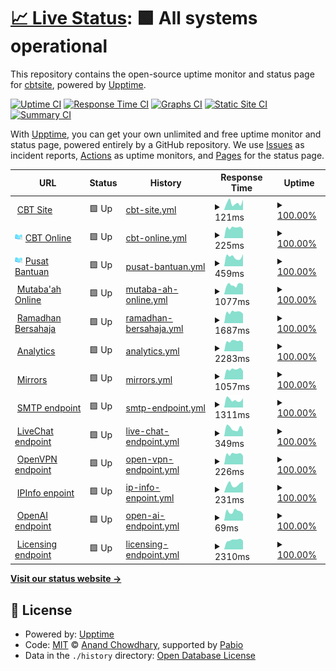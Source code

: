 # [📈 Live Status](https://cbtsite.github.io/status): <!--live status--> **🟩 All systems operational**

This repository contains the open-source uptime monitor and status page for [cbtsite](https://cbtsite.github.io/status), powered by [Upptime](https://github.com/upptime/upptime).

[![Uptime CI](https://github.com/cbtsite/status/workflows/Uptime%20CI/badge.svg)](https://github.com/cbtsite/status/actions?query=workflow%3A%22Uptime+CI%22)
[![Response Time CI](https://github.com/cbtsite/status/workflows/Response%20Time%20CI/badge.svg)](https://github.com/cbtsite/status/actions?query=workflow%3A%22Response+Time+CI%22)
[![Graphs CI](https://github.com/cbtsite/status/workflows/Graphs%20CI/badge.svg)](https://github.com/cbtsite/status/actions?query=workflow%3A%22Graphs+CI%22)
[![Static Site CI](https://github.com/cbtsite/status/workflows/Static%20Site%20CI/badge.svg)](https://github.com/cbtsite/status/actions?query=workflow%3A%22Static+Site+CI%22)
[![Summary CI](https://github.com/cbtsite/status/workflows/Summary%20CI/badge.svg)](https://github.com/cbtsite/status/actions?query=workflow%3A%22Summary+CI%22)

With [Upptime](https://upptime.js.org), you can get your own unlimited and free uptime monitor and status page, powered entirely by a GitHub repository. We use [Issues](https://github.com/cbtsite/status/issues) as incident reports, [Actions](https://github.com/cbtsite/status/actions) as uptime monitors, and [Pages](https://cbtsite.github.io/status) for the status page.

<!--start: status pages-->
<!-- This summary is generated by Upptime (https://github.com/upptime/upptime) -->
<!-- Do not edit this manually, your changes will be overwritten -->
<!-- prettier-ignore -->
| URL | Status | History | Response Time | Uptime |
| --- | ------ | ------- | ------------- | ------ |
| <img alt="" src="https://icons.duckduckgo.com/ip3/cbtsite.github.io.ico" height="13"> [CBT Site](https://cbtsite.github.io) | 🟩 Up | [cbt-site.yml](https://github.com/cbtsite/status/commits/HEAD/history/cbt-site.yml) | <details><summary><img alt="Response time graph" src="./graphs/cbt-site/response-time-week.png" height="20"> 121ms</summary><br><a href="https://cbtsite.github.io/status/history/cbt-site"><img alt="Response time 121" src="https://img.shields.io/endpoint?url=https%3A%2F%2Fraw.githubusercontent.com%2Fcbtsite%2Fstatus%2FHEAD%2Fapi%2Fcbt-site%2Fresponse-time.json"></a><br><a href="https://cbtsite.github.io/status/history/cbt-site"><img alt="24-hour response time 121" src="https://img.shields.io/endpoint?url=https%3A%2F%2Fraw.githubusercontent.com%2Fcbtsite%2Fstatus%2FHEAD%2Fapi%2Fcbt-site%2Fresponse-time-day.json"></a><br><a href="https://cbtsite.github.io/status/history/cbt-site"><img alt="7-day response time 121" src="https://img.shields.io/endpoint?url=https%3A%2F%2Fraw.githubusercontent.com%2Fcbtsite%2Fstatus%2FHEAD%2Fapi%2Fcbt-site%2Fresponse-time-week.json"></a><br><a href="https://cbtsite.github.io/status/history/cbt-site"><img alt="30-day response time 121" src="https://img.shields.io/endpoint?url=https%3A%2F%2Fraw.githubusercontent.com%2Fcbtsite%2Fstatus%2FHEAD%2Fapi%2Fcbt-site%2Fresponse-time-month.json"></a><br><a href="https://cbtsite.github.io/status/history/cbt-site"><img alt="1-year response time 121" src="https://img.shields.io/endpoint?url=https%3A%2F%2Fraw.githubusercontent.com%2Fcbtsite%2Fstatus%2FHEAD%2Fapi%2Fcbt-site%2Fresponse-time-year.json"></a></details> | <details><summary><a href="https://cbtsite.github.io/status/history/cbt-site">100.00%</a></summary><a href="https://cbtsite.github.io/status/history/cbt-site"><img alt="All-time uptime 100.00%" src="https://img.shields.io/endpoint?url=https%3A%2F%2Fraw.githubusercontent.com%2Fcbtsite%2Fstatus%2FHEAD%2Fapi%2Fcbt-site%2Fuptime.json"></a><br><a href="https://cbtsite.github.io/status/history/cbt-site"><img alt="24-hour uptime 100.00%" src="https://img.shields.io/endpoint?url=https%3A%2F%2Fraw.githubusercontent.com%2Fcbtsite%2Fstatus%2FHEAD%2Fapi%2Fcbt-site%2Fuptime-day.json"></a><br><a href="https://cbtsite.github.io/status/history/cbt-site"><img alt="7-day uptime 100.00%" src="https://img.shields.io/endpoint?url=https%3A%2F%2Fraw.githubusercontent.com%2Fcbtsite%2Fstatus%2FHEAD%2Fapi%2Fcbt-site%2Fuptime-week.json"></a><br><a href="https://cbtsite.github.io/status/history/cbt-site"><img alt="30-day uptime 100.00%" src="https://img.shields.io/endpoint?url=https%3A%2F%2Fraw.githubusercontent.com%2Fcbtsite%2Fstatus%2FHEAD%2Fapi%2Fcbt-site%2Fuptime-month.json"></a><br><a href="https://cbtsite.github.io/status/history/cbt-site"><img alt="1-year uptime 100.00%" src="https://img.shields.io/endpoint?url=https%3A%2F%2Fraw.githubusercontent.com%2Fcbtsite%2Fstatus%2FHEAD%2Fapi%2Fcbt-site%2Fuptime-year.json"></a></details>
| <img alt="" src="https://raw.githubusercontent.com/cbtsite/cbtsite.github.io/main/favicon-32x32.png" height="13"> [CBT Online](sman8tamsel.com) | 🟩 Up | [cbt-online.yml](https://github.com/cbtsite/status/commits/HEAD/history/cbt-online.yml) | <details><summary><img alt="Response time graph" src="./graphs/cbt-online/response-time-week.png" height="20"> 225ms</summary><br><a href="https://cbtsite.github.io/status/history/cbt-online"><img alt="Response time 225" src="https://img.shields.io/endpoint?url=https%3A%2F%2Fraw.githubusercontent.com%2Fcbtsite%2Fstatus%2FHEAD%2Fapi%2Fcbt-online%2Fresponse-time.json"></a><br><a href="https://cbtsite.github.io/status/history/cbt-online"><img alt="24-hour response time 225" src="https://img.shields.io/endpoint?url=https%3A%2F%2Fraw.githubusercontent.com%2Fcbtsite%2Fstatus%2FHEAD%2Fapi%2Fcbt-online%2Fresponse-time-day.json"></a><br><a href="https://cbtsite.github.io/status/history/cbt-online"><img alt="7-day response time 225" src="https://img.shields.io/endpoint?url=https%3A%2F%2Fraw.githubusercontent.com%2Fcbtsite%2Fstatus%2FHEAD%2Fapi%2Fcbt-online%2Fresponse-time-week.json"></a><br><a href="https://cbtsite.github.io/status/history/cbt-online"><img alt="30-day response time 225" src="https://img.shields.io/endpoint?url=https%3A%2F%2Fraw.githubusercontent.com%2Fcbtsite%2Fstatus%2FHEAD%2Fapi%2Fcbt-online%2Fresponse-time-month.json"></a><br><a href="https://cbtsite.github.io/status/history/cbt-online"><img alt="1-year response time 225" src="https://img.shields.io/endpoint?url=https%3A%2F%2Fraw.githubusercontent.com%2Fcbtsite%2Fstatus%2FHEAD%2Fapi%2Fcbt-online%2Fresponse-time-year.json"></a></details> | <details><summary><a href="https://cbtsite.github.io/status/history/cbt-online">100.00%</a></summary><a href="https://cbtsite.github.io/status/history/cbt-online"><img alt="All-time uptime 100.00%" src="https://img.shields.io/endpoint?url=https%3A%2F%2Fraw.githubusercontent.com%2Fcbtsite%2Fstatus%2FHEAD%2Fapi%2Fcbt-online%2Fuptime.json"></a><br><a href="https://cbtsite.github.io/status/history/cbt-online"><img alt="24-hour uptime 100.00%" src="https://img.shields.io/endpoint?url=https%3A%2F%2Fraw.githubusercontent.com%2Fcbtsite%2Fstatus%2FHEAD%2Fapi%2Fcbt-online%2Fuptime-day.json"></a><br><a href="https://cbtsite.github.io/status/history/cbt-online"><img alt="7-day uptime 100.00%" src="https://img.shields.io/endpoint?url=https%3A%2F%2Fraw.githubusercontent.com%2Fcbtsite%2Fstatus%2FHEAD%2Fapi%2Fcbt-online%2Fuptime-week.json"></a><br><a href="https://cbtsite.github.io/status/history/cbt-online"><img alt="30-day uptime 100.00%" src="https://img.shields.io/endpoint?url=https%3A%2F%2Fraw.githubusercontent.com%2Fcbtsite%2Fstatus%2FHEAD%2Fapi%2Fcbt-online%2Fuptime-month.json"></a><br><a href="https://cbtsite.github.io/status/history/cbt-online"><img alt="1-year uptime 100.00%" src="https://img.shields.io/endpoint?url=https%3A%2F%2Fraw.githubusercontent.com%2Fcbtsite%2Fstatus%2FHEAD%2Fapi%2Fcbt-online%2Fuptime-year.json"></a></details>
| <img alt="" src="https://raw.githubusercontent.com/cbtsite/cbtsite.github.io/main/favicon-32x32.png" height="13"> [Pusat Bantuan](http://cbtsite.tawk.help) | 🟩 Up | [pusat-bantuan.yml](https://github.com/cbtsite/status/commits/HEAD/history/pusat-bantuan.yml) | <details><summary><img alt="Response time graph" src="./graphs/pusat-bantuan/response-time-week.png" height="20"> 459ms</summary><br><a href="https://cbtsite.github.io/status/history/pusat-bantuan"><img alt="Response time 459" src="https://img.shields.io/endpoint?url=https%3A%2F%2Fraw.githubusercontent.com%2Fcbtsite%2Fstatus%2FHEAD%2Fapi%2Fpusat-bantuan%2Fresponse-time.json"></a><br><a href="https://cbtsite.github.io/status/history/pusat-bantuan"><img alt="24-hour response time 459" src="https://img.shields.io/endpoint?url=https%3A%2F%2Fraw.githubusercontent.com%2Fcbtsite%2Fstatus%2FHEAD%2Fapi%2Fpusat-bantuan%2Fresponse-time-day.json"></a><br><a href="https://cbtsite.github.io/status/history/pusat-bantuan"><img alt="7-day response time 459" src="https://img.shields.io/endpoint?url=https%3A%2F%2Fraw.githubusercontent.com%2Fcbtsite%2Fstatus%2FHEAD%2Fapi%2Fpusat-bantuan%2Fresponse-time-week.json"></a><br><a href="https://cbtsite.github.io/status/history/pusat-bantuan"><img alt="30-day response time 459" src="https://img.shields.io/endpoint?url=https%3A%2F%2Fraw.githubusercontent.com%2Fcbtsite%2Fstatus%2FHEAD%2Fapi%2Fpusat-bantuan%2Fresponse-time-month.json"></a><br><a href="https://cbtsite.github.io/status/history/pusat-bantuan"><img alt="1-year response time 459" src="https://img.shields.io/endpoint?url=https%3A%2F%2Fraw.githubusercontent.com%2Fcbtsite%2Fstatus%2FHEAD%2Fapi%2Fpusat-bantuan%2Fresponse-time-year.json"></a></details> | <details><summary><a href="https://cbtsite.github.io/status/history/pusat-bantuan">100.00%</a></summary><a href="https://cbtsite.github.io/status/history/pusat-bantuan"><img alt="All-time uptime 100.00%" src="https://img.shields.io/endpoint?url=https%3A%2F%2Fraw.githubusercontent.com%2Fcbtsite%2Fstatus%2FHEAD%2Fapi%2Fpusat-bantuan%2Fuptime.json"></a><br><a href="https://cbtsite.github.io/status/history/pusat-bantuan"><img alt="24-hour uptime 100.00%" src="https://img.shields.io/endpoint?url=https%3A%2F%2Fraw.githubusercontent.com%2Fcbtsite%2Fstatus%2FHEAD%2Fapi%2Fpusat-bantuan%2Fuptime-day.json"></a><br><a href="https://cbtsite.github.io/status/history/pusat-bantuan"><img alt="7-day uptime 100.00%" src="https://img.shields.io/endpoint?url=https%3A%2F%2Fraw.githubusercontent.com%2Fcbtsite%2Fstatus%2FHEAD%2Fapi%2Fpusat-bantuan%2Fuptime-week.json"></a><br><a href="https://cbtsite.github.io/status/history/pusat-bantuan"><img alt="30-day uptime 100.00%" src="https://img.shields.io/endpoint?url=https%3A%2F%2Fraw.githubusercontent.com%2Fcbtsite%2Fstatus%2FHEAD%2Fapi%2Fpusat-bantuan%2Fuptime-month.json"></a><br><a href="https://cbtsite.github.io/status/history/pusat-bantuan"><img alt="1-year uptime 100.00%" src="https://img.shields.io/endpoint?url=https%3A%2F%2Fraw.githubusercontent.com%2Fcbtsite%2Fstatus%2FHEAD%2Fapi%2Fpusat-bantuan%2Fuptime-year.json"></a></details>
| <img alt="" src="https://icons.duckduckgo.com/ip3/survey.sman8tamsel.com.ico" height="13"> [Mutaba'ah Online](https://survey.sman8tamsel.com) | 🟩 Up | [mutaba-ah-online.yml](https://github.com/cbtsite/status/commits/HEAD/history/mutaba-ah-online.yml) | <details><summary><img alt="Response time graph" src="./graphs/mutaba-ah-online/response-time-week.png" height="20"> 1077ms</summary><br><a href="https://cbtsite.github.io/status/history/mutaba-ah-online"><img alt="Response time 1077" src="https://img.shields.io/endpoint?url=https%3A%2F%2Fraw.githubusercontent.com%2Fcbtsite%2Fstatus%2FHEAD%2Fapi%2Fmutaba-ah-online%2Fresponse-time.json"></a><br><a href="https://cbtsite.github.io/status/history/mutaba-ah-online"><img alt="24-hour response time 1077" src="https://img.shields.io/endpoint?url=https%3A%2F%2Fraw.githubusercontent.com%2Fcbtsite%2Fstatus%2FHEAD%2Fapi%2Fmutaba-ah-online%2Fresponse-time-day.json"></a><br><a href="https://cbtsite.github.io/status/history/mutaba-ah-online"><img alt="7-day response time 1077" src="https://img.shields.io/endpoint?url=https%3A%2F%2Fraw.githubusercontent.com%2Fcbtsite%2Fstatus%2FHEAD%2Fapi%2Fmutaba-ah-online%2Fresponse-time-week.json"></a><br><a href="https://cbtsite.github.io/status/history/mutaba-ah-online"><img alt="30-day response time 1077" src="https://img.shields.io/endpoint?url=https%3A%2F%2Fraw.githubusercontent.com%2Fcbtsite%2Fstatus%2FHEAD%2Fapi%2Fmutaba-ah-online%2Fresponse-time-month.json"></a><br><a href="https://cbtsite.github.io/status/history/mutaba-ah-online"><img alt="1-year response time 1077" src="https://img.shields.io/endpoint?url=https%3A%2F%2Fraw.githubusercontent.com%2Fcbtsite%2Fstatus%2FHEAD%2Fapi%2Fmutaba-ah-online%2Fresponse-time-year.json"></a></details> | <details><summary><a href="https://cbtsite.github.io/status/history/mutaba-ah-online">100.00%</a></summary><a href="https://cbtsite.github.io/status/history/mutaba-ah-online"><img alt="All-time uptime 100.00%" src="https://img.shields.io/endpoint?url=https%3A%2F%2Fraw.githubusercontent.com%2Fcbtsite%2Fstatus%2FHEAD%2Fapi%2Fmutaba-ah-online%2Fuptime.json"></a><br><a href="https://cbtsite.github.io/status/history/mutaba-ah-online"><img alt="24-hour uptime 100.00%" src="https://img.shields.io/endpoint?url=https%3A%2F%2Fraw.githubusercontent.com%2Fcbtsite%2Fstatus%2FHEAD%2Fapi%2Fmutaba-ah-online%2Fuptime-day.json"></a><br><a href="https://cbtsite.github.io/status/history/mutaba-ah-online"><img alt="7-day uptime 100.00%" src="https://img.shields.io/endpoint?url=https%3A%2F%2Fraw.githubusercontent.com%2Fcbtsite%2Fstatus%2FHEAD%2Fapi%2Fmutaba-ah-online%2Fuptime-week.json"></a><br><a href="https://cbtsite.github.io/status/history/mutaba-ah-online"><img alt="30-day uptime 100.00%" src="https://img.shields.io/endpoint?url=https%3A%2F%2Fraw.githubusercontent.com%2Fcbtsite%2Fstatus%2FHEAD%2Fapi%2Fmutaba-ah-online%2Fuptime-month.json"></a><br><a href="https://cbtsite.github.io/status/history/mutaba-ah-online"><img alt="1-year uptime 100.00%" src="https://img.shields.io/endpoint?url=https%3A%2F%2Fraw.githubusercontent.com%2Fcbtsite%2Fstatus%2FHEAD%2Fapi%2Fmutaba-ah-online%2Fuptime-year.json"></a></details>
| <img alt="" src="https://icons.duckduckgo.com/ip3/ramadhan.sman8tamsel.com.ico" height="13"> [Ramadhan Bersahaja](https://ramadhan.sman8tamsel.com) | 🟩 Up | [ramadhan-bersahaja.yml](https://github.com/cbtsite/status/commits/HEAD/history/ramadhan-bersahaja.yml) | <details><summary><img alt="Response time graph" src="./graphs/ramadhan-bersahaja/response-time-week.png" height="20"> 1687ms</summary><br><a href="https://cbtsite.github.io/status/history/ramadhan-bersahaja"><img alt="Response time 1687" src="https://img.shields.io/endpoint?url=https%3A%2F%2Fraw.githubusercontent.com%2Fcbtsite%2Fstatus%2FHEAD%2Fapi%2Framadhan-bersahaja%2Fresponse-time.json"></a><br><a href="https://cbtsite.github.io/status/history/ramadhan-bersahaja"><img alt="24-hour response time 1687" src="https://img.shields.io/endpoint?url=https%3A%2F%2Fraw.githubusercontent.com%2Fcbtsite%2Fstatus%2FHEAD%2Fapi%2Framadhan-bersahaja%2Fresponse-time-day.json"></a><br><a href="https://cbtsite.github.io/status/history/ramadhan-bersahaja"><img alt="7-day response time 1687" src="https://img.shields.io/endpoint?url=https%3A%2F%2Fraw.githubusercontent.com%2Fcbtsite%2Fstatus%2FHEAD%2Fapi%2Framadhan-bersahaja%2Fresponse-time-week.json"></a><br><a href="https://cbtsite.github.io/status/history/ramadhan-bersahaja"><img alt="30-day response time 1687" src="https://img.shields.io/endpoint?url=https%3A%2F%2Fraw.githubusercontent.com%2Fcbtsite%2Fstatus%2FHEAD%2Fapi%2Framadhan-bersahaja%2Fresponse-time-month.json"></a><br><a href="https://cbtsite.github.io/status/history/ramadhan-bersahaja"><img alt="1-year response time 1687" src="https://img.shields.io/endpoint?url=https%3A%2F%2Fraw.githubusercontent.com%2Fcbtsite%2Fstatus%2FHEAD%2Fapi%2Framadhan-bersahaja%2Fresponse-time-year.json"></a></details> | <details><summary><a href="https://cbtsite.github.io/status/history/ramadhan-bersahaja">100.00%</a></summary><a href="https://cbtsite.github.io/status/history/ramadhan-bersahaja"><img alt="All-time uptime 100.00%" src="https://img.shields.io/endpoint?url=https%3A%2F%2Fraw.githubusercontent.com%2Fcbtsite%2Fstatus%2FHEAD%2Fapi%2Framadhan-bersahaja%2Fuptime.json"></a><br><a href="https://cbtsite.github.io/status/history/ramadhan-bersahaja"><img alt="24-hour uptime 100.00%" src="https://img.shields.io/endpoint?url=https%3A%2F%2Fraw.githubusercontent.com%2Fcbtsite%2Fstatus%2FHEAD%2Fapi%2Framadhan-bersahaja%2Fuptime-day.json"></a><br><a href="https://cbtsite.github.io/status/history/ramadhan-bersahaja"><img alt="7-day uptime 100.00%" src="https://img.shields.io/endpoint?url=https%3A%2F%2Fraw.githubusercontent.com%2Fcbtsite%2Fstatus%2FHEAD%2Fapi%2Framadhan-bersahaja%2Fuptime-week.json"></a><br><a href="https://cbtsite.github.io/status/history/ramadhan-bersahaja"><img alt="30-day uptime 100.00%" src="https://img.shields.io/endpoint?url=https%3A%2F%2Fraw.githubusercontent.com%2Fcbtsite%2Fstatus%2FHEAD%2Fapi%2Framadhan-bersahaja%2Fuptime-month.json"></a><br><a href="https://cbtsite.github.io/status/history/ramadhan-bersahaja"><img alt="1-year uptime 100.00%" src="https://img.shields.io/endpoint?url=https%3A%2F%2Fraw.githubusercontent.com%2Fcbtsite%2Fstatus%2FHEAD%2Fapi%2Framadhan-bersahaja%2Fuptime-year.json"></a></details>
| <img alt="" src="https://icons.duckduckgo.com/ip3/io.sman8tamsel.com.ico" height="13"> [Analytics](https://io.sman8tamsel.com) | 🟩 Up | [analytics.yml](https://github.com/cbtsite/status/commits/HEAD/history/analytics.yml) | <details><summary><img alt="Response time graph" src="./graphs/analytics/response-time-week.png" height="20"> 2283ms</summary><br><a href="https://cbtsite.github.io/status/history/analytics"><img alt="Response time 2283" src="https://img.shields.io/endpoint?url=https%3A%2F%2Fraw.githubusercontent.com%2Fcbtsite%2Fstatus%2FHEAD%2Fapi%2Fanalytics%2Fresponse-time.json"></a><br><a href="https://cbtsite.github.io/status/history/analytics"><img alt="24-hour response time 2283" src="https://img.shields.io/endpoint?url=https%3A%2F%2Fraw.githubusercontent.com%2Fcbtsite%2Fstatus%2FHEAD%2Fapi%2Fanalytics%2Fresponse-time-day.json"></a><br><a href="https://cbtsite.github.io/status/history/analytics"><img alt="7-day response time 2283" src="https://img.shields.io/endpoint?url=https%3A%2F%2Fraw.githubusercontent.com%2Fcbtsite%2Fstatus%2FHEAD%2Fapi%2Fanalytics%2Fresponse-time-week.json"></a><br><a href="https://cbtsite.github.io/status/history/analytics"><img alt="30-day response time 2283" src="https://img.shields.io/endpoint?url=https%3A%2F%2Fraw.githubusercontent.com%2Fcbtsite%2Fstatus%2FHEAD%2Fapi%2Fanalytics%2Fresponse-time-month.json"></a><br><a href="https://cbtsite.github.io/status/history/analytics"><img alt="1-year response time 2283" src="https://img.shields.io/endpoint?url=https%3A%2F%2Fraw.githubusercontent.com%2Fcbtsite%2Fstatus%2FHEAD%2Fapi%2Fanalytics%2Fresponse-time-year.json"></a></details> | <details><summary><a href="https://cbtsite.github.io/status/history/analytics">100.00%</a></summary><a href="https://cbtsite.github.io/status/history/analytics"><img alt="All-time uptime 100.00%" src="https://img.shields.io/endpoint?url=https%3A%2F%2Fraw.githubusercontent.com%2Fcbtsite%2Fstatus%2FHEAD%2Fapi%2Fanalytics%2Fuptime.json"></a><br><a href="https://cbtsite.github.io/status/history/analytics"><img alt="24-hour uptime 100.00%" src="https://img.shields.io/endpoint?url=https%3A%2F%2Fraw.githubusercontent.com%2Fcbtsite%2Fstatus%2FHEAD%2Fapi%2Fanalytics%2Fuptime-day.json"></a><br><a href="https://cbtsite.github.io/status/history/analytics"><img alt="7-day uptime 100.00%" src="https://img.shields.io/endpoint?url=https%3A%2F%2Fraw.githubusercontent.com%2Fcbtsite%2Fstatus%2FHEAD%2Fapi%2Fanalytics%2Fuptime-week.json"></a><br><a href="https://cbtsite.github.io/status/history/analytics"><img alt="30-day uptime 100.00%" src="https://img.shields.io/endpoint?url=https%3A%2F%2Fraw.githubusercontent.com%2Fcbtsite%2Fstatus%2FHEAD%2Fapi%2Fanalytics%2Fuptime-month.json"></a><br><a href="https://cbtsite.github.io/status/history/analytics"><img alt="1-year uptime 100.00%" src="https://img.shields.io/endpoint?url=https%3A%2F%2Fraw.githubusercontent.com%2Fcbtsite%2Fstatus%2FHEAD%2Fapi%2Fanalytics%2Fuptime-year.json"></a></details>
| <img alt="" src="https://icons.duckduckgo.com/ip3/mirror.sman8tamsel.com.ico" height="13"> [Mirrors](https://mirror.sman8tamsel.com) | 🟩 Up | [mirrors.yml](https://github.com/cbtsite/status/commits/HEAD/history/mirrors.yml) | <details><summary><img alt="Response time graph" src="./graphs/mirrors/response-time-week.png" height="20"> 1057ms</summary><br><a href="https://cbtsite.github.io/status/history/mirrors"><img alt="Response time 1057" src="https://img.shields.io/endpoint?url=https%3A%2F%2Fraw.githubusercontent.com%2Fcbtsite%2Fstatus%2FHEAD%2Fapi%2Fmirrors%2Fresponse-time.json"></a><br><a href="https://cbtsite.github.io/status/history/mirrors"><img alt="24-hour response time 1057" src="https://img.shields.io/endpoint?url=https%3A%2F%2Fraw.githubusercontent.com%2Fcbtsite%2Fstatus%2FHEAD%2Fapi%2Fmirrors%2Fresponse-time-day.json"></a><br><a href="https://cbtsite.github.io/status/history/mirrors"><img alt="7-day response time 1057" src="https://img.shields.io/endpoint?url=https%3A%2F%2Fraw.githubusercontent.com%2Fcbtsite%2Fstatus%2FHEAD%2Fapi%2Fmirrors%2Fresponse-time-week.json"></a><br><a href="https://cbtsite.github.io/status/history/mirrors"><img alt="30-day response time 1057" src="https://img.shields.io/endpoint?url=https%3A%2F%2Fraw.githubusercontent.com%2Fcbtsite%2Fstatus%2FHEAD%2Fapi%2Fmirrors%2Fresponse-time-month.json"></a><br><a href="https://cbtsite.github.io/status/history/mirrors"><img alt="1-year response time 1057" src="https://img.shields.io/endpoint?url=https%3A%2F%2Fraw.githubusercontent.com%2Fcbtsite%2Fstatus%2FHEAD%2Fapi%2Fmirrors%2Fresponse-time-year.json"></a></details> | <details><summary><a href="https://cbtsite.github.io/status/history/mirrors">100.00%</a></summary><a href="https://cbtsite.github.io/status/history/mirrors"><img alt="All-time uptime 100.00%" src="https://img.shields.io/endpoint?url=https%3A%2F%2Fraw.githubusercontent.com%2Fcbtsite%2Fstatus%2FHEAD%2Fapi%2Fmirrors%2Fuptime.json"></a><br><a href="https://cbtsite.github.io/status/history/mirrors"><img alt="24-hour uptime 100.00%" src="https://img.shields.io/endpoint?url=https%3A%2F%2Fraw.githubusercontent.com%2Fcbtsite%2Fstatus%2FHEAD%2Fapi%2Fmirrors%2Fuptime-day.json"></a><br><a href="https://cbtsite.github.io/status/history/mirrors"><img alt="7-day uptime 100.00%" src="https://img.shields.io/endpoint?url=https%3A%2F%2Fraw.githubusercontent.com%2Fcbtsite%2Fstatus%2FHEAD%2Fapi%2Fmirrors%2Fuptime-week.json"></a><br><a href="https://cbtsite.github.io/status/history/mirrors"><img alt="30-day uptime 100.00%" src="https://img.shields.io/endpoint?url=https%3A%2F%2Fraw.githubusercontent.com%2Fcbtsite%2Fstatus%2FHEAD%2Fapi%2Fmirrors%2Fuptime-month.json"></a><br><a href="https://cbtsite.github.io/status/history/mirrors"><img alt="1-year uptime 100.00%" src="https://img.shields.io/endpoint?url=https%3A%2F%2Fraw.githubusercontent.com%2Fcbtsite%2Fstatus%2FHEAD%2Fapi%2Fmirrors%2Fuptime-year.json"></a></details>
| <img alt="" src="https://icons.duckduckgo.com/ip3/mail1.sman8tamsel.com.ico" height="13"> [SMTP endpoint](http://mail1.sman8tamsel.com) | 🟩 Up | [smtp-endpoint.yml](https://github.com/cbtsite/status/commits/HEAD/history/smtp-endpoint.yml) | <details><summary><img alt="Response time graph" src="./graphs/smtp-endpoint/response-time-week.png" height="20"> 1311ms</summary><br><a href="https://cbtsite.github.io/status/history/smtp-endpoint"><img alt="Response time 1311" src="https://img.shields.io/endpoint?url=https%3A%2F%2Fraw.githubusercontent.com%2Fcbtsite%2Fstatus%2FHEAD%2Fapi%2Fsmtp-endpoint%2Fresponse-time.json"></a><br><a href="https://cbtsite.github.io/status/history/smtp-endpoint"><img alt="24-hour response time 1311" src="https://img.shields.io/endpoint?url=https%3A%2F%2Fraw.githubusercontent.com%2Fcbtsite%2Fstatus%2FHEAD%2Fapi%2Fsmtp-endpoint%2Fresponse-time-day.json"></a><br><a href="https://cbtsite.github.io/status/history/smtp-endpoint"><img alt="7-day response time 1311" src="https://img.shields.io/endpoint?url=https%3A%2F%2Fraw.githubusercontent.com%2Fcbtsite%2Fstatus%2FHEAD%2Fapi%2Fsmtp-endpoint%2Fresponse-time-week.json"></a><br><a href="https://cbtsite.github.io/status/history/smtp-endpoint"><img alt="30-day response time 1311" src="https://img.shields.io/endpoint?url=https%3A%2F%2Fraw.githubusercontent.com%2Fcbtsite%2Fstatus%2FHEAD%2Fapi%2Fsmtp-endpoint%2Fresponse-time-month.json"></a><br><a href="https://cbtsite.github.io/status/history/smtp-endpoint"><img alt="1-year response time 1311" src="https://img.shields.io/endpoint?url=https%3A%2F%2Fraw.githubusercontent.com%2Fcbtsite%2Fstatus%2FHEAD%2Fapi%2Fsmtp-endpoint%2Fresponse-time-year.json"></a></details> | <details><summary><a href="https://cbtsite.github.io/status/history/smtp-endpoint">100.00%</a></summary><a href="https://cbtsite.github.io/status/history/smtp-endpoint"><img alt="All-time uptime 100.00%" src="https://img.shields.io/endpoint?url=https%3A%2F%2Fraw.githubusercontent.com%2Fcbtsite%2Fstatus%2FHEAD%2Fapi%2Fsmtp-endpoint%2Fuptime.json"></a><br><a href="https://cbtsite.github.io/status/history/smtp-endpoint"><img alt="24-hour uptime 100.00%" src="https://img.shields.io/endpoint?url=https%3A%2F%2Fraw.githubusercontent.com%2Fcbtsite%2Fstatus%2FHEAD%2Fapi%2Fsmtp-endpoint%2Fuptime-day.json"></a><br><a href="https://cbtsite.github.io/status/history/smtp-endpoint"><img alt="7-day uptime 100.00%" src="https://img.shields.io/endpoint?url=https%3A%2F%2Fraw.githubusercontent.com%2Fcbtsite%2Fstatus%2FHEAD%2Fapi%2Fsmtp-endpoint%2Fuptime-week.json"></a><br><a href="https://cbtsite.github.io/status/history/smtp-endpoint"><img alt="30-day uptime 100.00%" src="https://img.shields.io/endpoint?url=https%3A%2F%2Fraw.githubusercontent.com%2Fcbtsite%2Fstatus%2FHEAD%2Fapi%2Fsmtp-endpoint%2Fuptime-month.json"></a><br><a href="https://cbtsite.github.io/status/history/smtp-endpoint"><img alt="1-year uptime 100.00%" src="https://img.shields.io/endpoint?url=https%3A%2F%2Fraw.githubusercontent.com%2Fcbtsite%2Fstatus%2FHEAD%2Fapi%2Fsmtp-endpoint%2Fuptime-year.json"></a></details>
| <img alt="" src="https://icons.duckduckgo.com/ip3/tawk.to.ico" height="13"> [LiveChat endpoint](http://tawk.to) | 🟩 Up | [live-chat-endpoint.yml](https://github.com/cbtsite/status/commits/HEAD/history/live-chat-endpoint.yml) | <details><summary><img alt="Response time graph" src="./graphs/live-chat-endpoint/response-time-week.png" height="20"> 349ms</summary><br><a href="https://cbtsite.github.io/status/history/live-chat-endpoint"><img alt="Response time 349" src="https://img.shields.io/endpoint?url=https%3A%2F%2Fraw.githubusercontent.com%2Fcbtsite%2Fstatus%2FHEAD%2Fapi%2Flive-chat-endpoint%2Fresponse-time.json"></a><br><a href="https://cbtsite.github.io/status/history/live-chat-endpoint"><img alt="24-hour response time 349" src="https://img.shields.io/endpoint?url=https%3A%2F%2Fraw.githubusercontent.com%2Fcbtsite%2Fstatus%2FHEAD%2Fapi%2Flive-chat-endpoint%2Fresponse-time-day.json"></a><br><a href="https://cbtsite.github.io/status/history/live-chat-endpoint"><img alt="7-day response time 349" src="https://img.shields.io/endpoint?url=https%3A%2F%2Fraw.githubusercontent.com%2Fcbtsite%2Fstatus%2FHEAD%2Fapi%2Flive-chat-endpoint%2Fresponse-time-week.json"></a><br><a href="https://cbtsite.github.io/status/history/live-chat-endpoint"><img alt="30-day response time 349" src="https://img.shields.io/endpoint?url=https%3A%2F%2Fraw.githubusercontent.com%2Fcbtsite%2Fstatus%2FHEAD%2Fapi%2Flive-chat-endpoint%2Fresponse-time-month.json"></a><br><a href="https://cbtsite.github.io/status/history/live-chat-endpoint"><img alt="1-year response time 349" src="https://img.shields.io/endpoint?url=https%3A%2F%2Fraw.githubusercontent.com%2Fcbtsite%2Fstatus%2FHEAD%2Fapi%2Flive-chat-endpoint%2Fresponse-time-year.json"></a></details> | <details><summary><a href="https://cbtsite.github.io/status/history/live-chat-endpoint">100.00%</a></summary><a href="https://cbtsite.github.io/status/history/live-chat-endpoint"><img alt="All-time uptime 100.00%" src="https://img.shields.io/endpoint?url=https%3A%2F%2Fraw.githubusercontent.com%2Fcbtsite%2Fstatus%2FHEAD%2Fapi%2Flive-chat-endpoint%2Fuptime.json"></a><br><a href="https://cbtsite.github.io/status/history/live-chat-endpoint"><img alt="24-hour uptime 100.00%" src="https://img.shields.io/endpoint?url=https%3A%2F%2Fraw.githubusercontent.com%2Fcbtsite%2Fstatus%2FHEAD%2Fapi%2Flive-chat-endpoint%2Fuptime-day.json"></a><br><a href="https://cbtsite.github.io/status/history/live-chat-endpoint"><img alt="7-day uptime 100.00%" src="https://img.shields.io/endpoint?url=https%3A%2F%2Fraw.githubusercontent.com%2Fcbtsite%2Fstatus%2FHEAD%2Fapi%2Flive-chat-endpoint%2Fuptime-week.json"></a><br><a href="https://cbtsite.github.io/status/history/live-chat-endpoint"><img alt="30-day uptime 100.00%" src="https://img.shields.io/endpoint?url=https%3A%2F%2Fraw.githubusercontent.com%2Fcbtsite%2Fstatus%2FHEAD%2Fapi%2Flive-chat-endpoint%2Fuptime-month.json"></a><br><a href="https://cbtsite.github.io/status/history/live-chat-endpoint"><img alt="1-year uptime 100.00%" src="https://img.shields.io/endpoint?url=https%3A%2F%2Fraw.githubusercontent.com%2Fcbtsite%2Fstatus%2FHEAD%2Fapi%2Flive-chat-endpoint%2Fuptime-year.json"></a></details>
| <img alt="" src="https://openvpn.net/wp-content/uploads/cropped-openvpn-32x32.png" height="13"> [OpenVPN endpoint](sman8tamsel.com) | 🟩 Up | [open-vpn-endpoint.yml](https://github.com/cbtsite/status/commits/HEAD/history/open-vpn-endpoint.yml) | <details><summary><img alt="Response time graph" src="./graphs/open-vpn-endpoint/response-time-week.png" height="20"> 226ms</summary><br><a href="https://cbtsite.github.io/status/history/open-vpn-endpoint"><img alt="Response time 226" src="https://img.shields.io/endpoint?url=https%3A%2F%2Fraw.githubusercontent.com%2Fcbtsite%2Fstatus%2FHEAD%2Fapi%2Fopen-vpn-endpoint%2Fresponse-time.json"></a><br><a href="https://cbtsite.github.io/status/history/open-vpn-endpoint"><img alt="24-hour response time 226" src="https://img.shields.io/endpoint?url=https%3A%2F%2Fraw.githubusercontent.com%2Fcbtsite%2Fstatus%2FHEAD%2Fapi%2Fopen-vpn-endpoint%2Fresponse-time-day.json"></a><br><a href="https://cbtsite.github.io/status/history/open-vpn-endpoint"><img alt="7-day response time 226" src="https://img.shields.io/endpoint?url=https%3A%2F%2Fraw.githubusercontent.com%2Fcbtsite%2Fstatus%2FHEAD%2Fapi%2Fopen-vpn-endpoint%2Fresponse-time-week.json"></a><br><a href="https://cbtsite.github.io/status/history/open-vpn-endpoint"><img alt="30-day response time 226" src="https://img.shields.io/endpoint?url=https%3A%2F%2Fraw.githubusercontent.com%2Fcbtsite%2Fstatus%2FHEAD%2Fapi%2Fopen-vpn-endpoint%2Fresponse-time-month.json"></a><br><a href="https://cbtsite.github.io/status/history/open-vpn-endpoint"><img alt="1-year response time 226" src="https://img.shields.io/endpoint?url=https%3A%2F%2Fraw.githubusercontent.com%2Fcbtsite%2Fstatus%2FHEAD%2Fapi%2Fopen-vpn-endpoint%2Fresponse-time-year.json"></a></details> | <details><summary><a href="https://cbtsite.github.io/status/history/open-vpn-endpoint">100.00%</a></summary><a href="https://cbtsite.github.io/status/history/open-vpn-endpoint"><img alt="All-time uptime 100.00%" src="https://img.shields.io/endpoint?url=https%3A%2F%2Fraw.githubusercontent.com%2Fcbtsite%2Fstatus%2FHEAD%2Fapi%2Fopen-vpn-endpoint%2Fuptime.json"></a><br><a href="https://cbtsite.github.io/status/history/open-vpn-endpoint"><img alt="24-hour uptime 100.00%" src="https://img.shields.io/endpoint?url=https%3A%2F%2Fraw.githubusercontent.com%2Fcbtsite%2Fstatus%2FHEAD%2Fapi%2Fopen-vpn-endpoint%2Fuptime-day.json"></a><br><a href="https://cbtsite.github.io/status/history/open-vpn-endpoint"><img alt="7-day uptime 100.00%" src="https://img.shields.io/endpoint?url=https%3A%2F%2Fraw.githubusercontent.com%2Fcbtsite%2Fstatus%2FHEAD%2Fapi%2Fopen-vpn-endpoint%2Fuptime-week.json"></a><br><a href="https://cbtsite.github.io/status/history/open-vpn-endpoint"><img alt="30-day uptime 100.00%" src="https://img.shields.io/endpoint?url=https%3A%2F%2Fraw.githubusercontent.com%2Fcbtsite%2Fstatus%2FHEAD%2Fapi%2Fopen-vpn-endpoint%2Fuptime-month.json"></a><br><a href="https://cbtsite.github.io/status/history/open-vpn-endpoint"><img alt="1-year uptime 100.00%" src="https://img.shields.io/endpoint?url=https%3A%2F%2Fraw.githubusercontent.com%2Fcbtsite%2Fstatus%2FHEAD%2Fapi%2Fopen-vpn-endpoint%2Fuptime-year.json"></a></details>
| <img alt="" src="https://icons.duckduckgo.com/ip3/ipinfo.io.ico" height="13"> [IPInfo enpoint](https://ipinfo.io/json) | 🟩 Up | [ip-info-enpoint.yml](https://github.com/cbtsite/status/commits/HEAD/history/ip-info-enpoint.yml) | <details><summary><img alt="Response time graph" src="./graphs/ip-info-enpoint/response-time-week.png" height="20"> 231ms</summary><br><a href="https://cbtsite.github.io/status/history/ip-info-enpoint"><img alt="Response time 231" src="https://img.shields.io/endpoint?url=https%3A%2F%2Fraw.githubusercontent.com%2Fcbtsite%2Fstatus%2FHEAD%2Fapi%2Fip-info-enpoint%2Fresponse-time.json"></a><br><a href="https://cbtsite.github.io/status/history/ip-info-enpoint"><img alt="24-hour response time 231" src="https://img.shields.io/endpoint?url=https%3A%2F%2Fraw.githubusercontent.com%2Fcbtsite%2Fstatus%2FHEAD%2Fapi%2Fip-info-enpoint%2Fresponse-time-day.json"></a><br><a href="https://cbtsite.github.io/status/history/ip-info-enpoint"><img alt="7-day response time 231" src="https://img.shields.io/endpoint?url=https%3A%2F%2Fraw.githubusercontent.com%2Fcbtsite%2Fstatus%2FHEAD%2Fapi%2Fip-info-enpoint%2Fresponse-time-week.json"></a><br><a href="https://cbtsite.github.io/status/history/ip-info-enpoint"><img alt="30-day response time 231" src="https://img.shields.io/endpoint?url=https%3A%2F%2Fraw.githubusercontent.com%2Fcbtsite%2Fstatus%2FHEAD%2Fapi%2Fip-info-enpoint%2Fresponse-time-month.json"></a><br><a href="https://cbtsite.github.io/status/history/ip-info-enpoint"><img alt="1-year response time 231" src="https://img.shields.io/endpoint?url=https%3A%2F%2Fraw.githubusercontent.com%2Fcbtsite%2Fstatus%2FHEAD%2Fapi%2Fip-info-enpoint%2Fresponse-time-year.json"></a></details> | <details><summary><a href="https://cbtsite.github.io/status/history/ip-info-enpoint">100.00%</a></summary><a href="https://cbtsite.github.io/status/history/ip-info-enpoint"><img alt="All-time uptime 100.00%" src="https://img.shields.io/endpoint?url=https%3A%2F%2Fraw.githubusercontent.com%2Fcbtsite%2Fstatus%2FHEAD%2Fapi%2Fip-info-enpoint%2Fuptime.json"></a><br><a href="https://cbtsite.github.io/status/history/ip-info-enpoint"><img alt="24-hour uptime 100.00%" src="https://img.shields.io/endpoint?url=https%3A%2F%2Fraw.githubusercontent.com%2Fcbtsite%2Fstatus%2FHEAD%2Fapi%2Fip-info-enpoint%2Fuptime-day.json"></a><br><a href="https://cbtsite.github.io/status/history/ip-info-enpoint"><img alt="7-day uptime 100.00%" src="https://img.shields.io/endpoint?url=https%3A%2F%2Fraw.githubusercontent.com%2Fcbtsite%2Fstatus%2FHEAD%2Fapi%2Fip-info-enpoint%2Fuptime-week.json"></a><br><a href="https://cbtsite.github.io/status/history/ip-info-enpoint"><img alt="30-day uptime 100.00%" src="https://img.shields.io/endpoint?url=https%3A%2F%2Fraw.githubusercontent.com%2Fcbtsite%2Fstatus%2FHEAD%2Fapi%2Fip-info-enpoint%2Fuptime-month.json"></a><br><a href="https://cbtsite.github.io/status/history/ip-info-enpoint"><img alt="1-year uptime 100.00%" src="https://img.shields.io/endpoint?url=https%3A%2F%2Fraw.githubusercontent.com%2Fcbtsite%2Fstatus%2FHEAD%2Fapi%2Fip-info-enpoint%2Fuptime-year.json"></a></details>
| <img alt="" src="https://cdn.oaistatic.com/_next/static/media/favicon-32x32.be48395e.png" height="13"> [OpenAI endpoint](https://api.openai.com/v1/chat/completions) | 🟩 Up | [open-ai-endpoint.yml](https://github.com/cbtsite/status/commits/HEAD/history/open-ai-endpoint.yml) | <details><summary><img alt="Response time graph" src="./graphs/open-ai-endpoint/response-time-week.png" height="20"> 69ms</summary><br><a href="https://cbtsite.github.io/status/history/open-ai-endpoint"><img alt="Response time 69" src="https://img.shields.io/endpoint?url=https%3A%2F%2Fraw.githubusercontent.com%2Fcbtsite%2Fstatus%2FHEAD%2Fapi%2Fopen-ai-endpoint%2Fresponse-time.json"></a><br><a href="https://cbtsite.github.io/status/history/open-ai-endpoint"><img alt="24-hour response time 69" src="https://img.shields.io/endpoint?url=https%3A%2F%2Fraw.githubusercontent.com%2Fcbtsite%2Fstatus%2FHEAD%2Fapi%2Fopen-ai-endpoint%2Fresponse-time-day.json"></a><br><a href="https://cbtsite.github.io/status/history/open-ai-endpoint"><img alt="7-day response time 69" src="https://img.shields.io/endpoint?url=https%3A%2F%2Fraw.githubusercontent.com%2Fcbtsite%2Fstatus%2FHEAD%2Fapi%2Fopen-ai-endpoint%2Fresponse-time-week.json"></a><br><a href="https://cbtsite.github.io/status/history/open-ai-endpoint"><img alt="30-day response time 69" src="https://img.shields.io/endpoint?url=https%3A%2F%2Fraw.githubusercontent.com%2Fcbtsite%2Fstatus%2FHEAD%2Fapi%2Fopen-ai-endpoint%2Fresponse-time-month.json"></a><br><a href="https://cbtsite.github.io/status/history/open-ai-endpoint"><img alt="1-year response time 69" src="https://img.shields.io/endpoint?url=https%3A%2F%2Fraw.githubusercontent.com%2Fcbtsite%2Fstatus%2FHEAD%2Fapi%2Fopen-ai-endpoint%2Fresponse-time-year.json"></a></details> | <details><summary><a href="https://cbtsite.github.io/status/history/open-ai-endpoint">100.00%</a></summary><a href="https://cbtsite.github.io/status/history/open-ai-endpoint"><img alt="All-time uptime 100.00%" src="https://img.shields.io/endpoint?url=https%3A%2F%2Fraw.githubusercontent.com%2Fcbtsite%2Fstatus%2FHEAD%2Fapi%2Fopen-ai-endpoint%2Fuptime.json"></a><br><a href="https://cbtsite.github.io/status/history/open-ai-endpoint"><img alt="24-hour uptime 100.00%" src="https://img.shields.io/endpoint?url=https%3A%2F%2Fraw.githubusercontent.com%2Fcbtsite%2Fstatus%2FHEAD%2Fapi%2Fopen-ai-endpoint%2Fuptime-day.json"></a><br><a href="https://cbtsite.github.io/status/history/open-ai-endpoint"><img alt="7-day uptime 100.00%" src="https://img.shields.io/endpoint?url=https%3A%2F%2Fraw.githubusercontent.com%2Fcbtsite%2Fstatus%2FHEAD%2Fapi%2Fopen-ai-endpoint%2Fuptime-week.json"></a><br><a href="https://cbtsite.github.io/status/history/open-ai-endpoint"><img alt="30-day uptime 100.00%" src="https://img.shields.io/endpoint?url=https%3A%2F%2Fraw.githubusercontent.com%2Fcbtsite%2Fstatus%2FHEAD%2Fapi%2Fopen-ai-endpoint%2Fuptime-month.json"></a><br><a href="https://cbtsite.github.io/status/history/open-ai-endpoint"><img alt="1-year uptime 100.00%" src="https://img.shields.io/endpoint?url=https%3A%2F%2Fraw.githubusercontent.com%2Fcbtsite%2Fstatus%2FHEAD%2Fapi%2Fopen-ai-endpoint%2Fuptime-year.json"></a></details>
| <img alt="" src="https://icons.duckduckgo.com/ip3/sl.sman8tamsel.com.ico" height="13"> [Licensing endpoint](https://sl.sman8tamsel.com) | 🟩 Up | [licensing-endpoint.yml](https://github.com/cbtsite/status/commits/HEAD/history/licensing-endpoint.yml) | <details><summary><img alt="Response time graph" src="./graphs/licensing-endpoint/response-time-week.png" height="20"> 2310ms</summary><br><a href="https://cbtsite.github.io/status/history/licensing-endpoint"><img alt="Response time 2310" src="https://img.shields.io/endpoint?url=https%3A%2F%2Fraw.githubusercontent.com%2Fcbtsite%2Fstatus%2FHEAD%2Fapi%2Flicensing-endpoint%2Fresponse-time.json"></a><br><a href="https://cbtsite.github.io/status/history/licensing-endpoint"><img alt="24-hour response time 2310" src="https://img.shields.io/endpoint?url=https%3A%2F%2Fraw.githubusercontent.com%2Fcbtsite%2Fstatus%2FHEAD%2Fapi%2Flicensing-endpoint%2Fresponse-time-day.json"></a><br><a href="https://cbtsite.github.io/status/history/licensing-endpoint"><img alt="7-day response time 2310" src="https://img.shields.io/endpoint?url=https%3A%2F%2Fraw.githubusercontent.com%2Fcbtsite%2Fstatus%2FHEAD%2Fapi%2Flicensing-endpoint%2Fresponse-time-week.json"></a><br><a href="https://cbtsite.github.io/status/history/licensing-endpoint"><img alt="30-day response time 2310" src="https://img.shields.io/endpoint?url=https%3A%2F%2Fraw.githubusercontent.com%2Fcbtsite%2Fstatus%2FHEAD%2Fapi%2Flicensing-endpoint%2Fresponse-time-month.json"></a><br><a href="https://cbtsite.github.io/status/history/licensing-endpoint"><img alt="1-year response time 2310" src="https://img.shields.io/endpoint?url=https%3A%2F%2Fraw.githubusercontent.com%2Fcbtsite%2Fstatus%2FHEAD%2Fapi%2Flicensing-endpoint%2Fresponse-time-year.json"></a></details> | <details><summary><a href="https://cbtsite.github.io/status/history/licensing-endpoint">100.00%</a></summary><a href="https://cbtsite.github.io/status/history/licensing-endpoint"><img alt="All-time uptime 100.00%" src="https://img.shields.io/endpoint?url=https%3A%2F%2Fraw.githubusercontent.com%2Fcbtsite%2Fstatus%2FHEAD%2Fapi%2Flicensing-endpoint%2Fuptime.json"></a><br><a href="https://cbtsite.github.io/status/history/licensing-endpoint"><img alt="24-hour uptime 100.00%" src="https://img.shields.io/endpoint?url=https%3A%2F%2Fraw.githubusercontent.com%2Fcbtsite%2Fstatus%2FHEAD%2Fapi%2Flicensing-endpoint%2Fuptime-day.json"></a><br><a href="https://cbtsite.github.io/status/history/licensing-endpoint"><img alt="7-day uptime 100.00%" src="https://img.shields.io/endpoint?url=https%3A%2F%2Fraw.githubusercontent.com%2Fcbtsite%2Fstatus%2FHEAD%2Fapi%2Flicensing-endpoint%2Fuptime-week.json"></a><br><a href="https://cbtsite.github.io/status/history/licensing-endpoint"><img alt="30-day uptime 100.00%" src="https://img.shields.io/endpoint?url=https%3A%2F%2Fraw.githubusercontent.com%2Fcbtsite%2Fstatus%2FHEAD%2Fapi%2Flicensing-endpoint%2Fuptime-month.json"></a><br><a href="https://cbtsite.github.io/status/history/licensing-endpoint"><img alt="1-year uptime 100.00%" src="https://img.shields.io/endpoint?url=https%3A%2F%2Fraw.githubusercontent.com%2Fcbtsite%2Fstatus%2FHEAD%2Fapi%2Flicensing-endpoint%2Fuptime-year.json"></a></details>

<!--end: status pages-->

[**Visit our status website →**](https://cbtsite.github.io/status)

## 📄 License

- Powered by: [Upptime](https://github.com/upptime/upptime)
- Code: [MIT](./LICENSE) © [Anand Chowdhary](https://anandchowdhary.com), supported by [Pabio](https://pabio.com)
- Data in the `./history` directory: [Open Database License](https://opendatacommons.org/licenses/odbl/1-0/)
